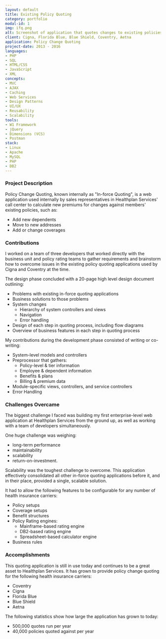 ```yaml
---
layout: default
title: Existing Policy Quoting
category: portfolio
modal-id: 1
img: ifq.png
alt: Screenshot of application that quotes changes to existing policies
client: Cigna, Florida Blue, Blue Shield, Coventry, Aetna
application: Policy Change Quoting
project-date: 2013 - 2016
languages:
- PHP
- SQL
- HTML/CSS
- JavaScript
- XML
concepts:
- MVC
- AJAX
- Caching
- Web Services
- Design Patterns
- UI/UX
- Reusability
- Scalability
tools:
- W1 Framework
- jQuery
- Dimensions (VCS)
- Postman
stack:
- Linux
- Apache
- MySQL
- PHP
- DB2
---
```


### Project Description

Policy Change Quoting, known internally as "In-force Quoting", is a web application used internally by sales representatives in Healthplan Services' call center to calculate new premiums for changes against members' existing policies, such as:

- Add new dependents
- Move to new addresses
- Add or change coverages 

### Contributions

I worked on a team of three developers that worked directly with the business unit and policy rating teams to gather requirements and brainstorm how to overcome issues in the existing policy quoting applications used by Cigna and Coventry at the time.

The design phase concluded with a 20-page high level design document outlining:

- Problems with existing in-force quoting applications
- Business solutions to those problems
- System changes
  - Hierarchy of system controllers and views
  - Navigation
  - Error handling
- Design of each step in quoting process, including flow diagrams
- Overview of business features in each step in quoting process

My contributions during the development phase consisted of writing or co-writing:

- System-level models and controllers
- Preprocessor that gathers:
  - Policy-level & tier information
  - Employee & dependent information
  - Benefits & plans
  - Billing & premium data
- Module-specific views, controllers, and service controllers
- Error Handling

### Challenges Overcame

The biggest challenge I faced was building my first enterprise-level web application at Healthplan Services from the ground up, as well as working with a team of developers simultaneously.

One huge challenge was weighing:

- long-term performance
- maintainability
- scalability
- return-on-investment.

Scalability was the toughest challenge to overcome. This application effectively consolidated all other in-force quoting applications before it, and in their place, provided a single, scalable solution. 

It had to allow the following features to be configurable for any number of health insurance carriers:

- Policy setups
- Coverage setups
- Benefit structures
- Policy Rating engines:
    + Mainframe-based rating engine
    + DB2-based rating engine
    + Spreadsheet-based calculator engine
- Business rules

### Accomplishments

This quoting application is still in use today and continues to be a great asset to Healthplan Services. It has grown to provide policy change quoting for the following health insurance carriers:

- Coventry
- Cigna
- Florida Blue
- Blue Shield
- Aetna

The following statistics show how large the application has grown to today:

- 500,000 quotes run per year 
- 40,000 policies quoted against per year

